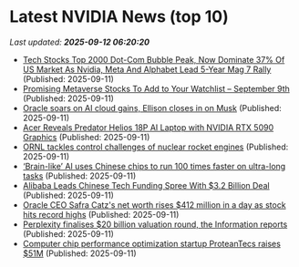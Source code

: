 # Latest NVIDIA News (top 10)
_Last updated: **2025-09-12 06:20:20**_

- [Tech Stocks Top 2000 Dot-Com Bubble Peak, Now Dominate 37% Of US Market As Nvidia, Meta And Alphabet Lead 5-Year Mag 7 Rally](https://biztoc.com/x/cdf31b603b4e91c5) (Published: 2025-09-11)
- [Promising Metaverse Stocks To Add to Your Watchlist – September 9th](https://www.etfdailynews.com/2025/09/11/promising-metaverse-stocks-to-add-to-your-watchlist-september-9th/) (Published: 2025-09-11)
- [Oracle soars on AI cloud gains, Ellison closes in on Musk](https://www.rte.ie/news/business/2025/0911/1532890-oracle-shares-surge/) (Published: 2025-09-11)
- [Acer Reveals Predator Helios 18P AI Laptop with NVIDIA RTX 5090 Graphics](https://me.pcmag.com/en/laptops/32178/acer-reveals-predator-helios-18p-ai-laptop-with-nvidia-rtx-5090-graphics) (Published: 2025-09-11)
- [ORNL tackles control challenges of nuclear rocket engines](https://newatlas.com/space/control-nuclear-rocket-engine/) (Published: 2025-09-11)
- [‘Brain-like’ AI uses Chinese chips to run 100 times faster on ultra-long tasks](https://www.thestar.com.my/tech/tech-news/2025/09/11/brain-like-ai-uses-chinese-chips-to-run-100-times-faster-on-ultra-long-tasks) (Published: 2025-09-11)
- [Alibaba Leads Chinese Tech Funding Spree With $3.2 Billion Deal](https://financialpost.com/pmn/business-pmn/alibaba-leads-chinese-tech-funding-spree-with-3-2-billion-deal) (Published: 2025-09-11)
- [Oracle CEO Safra Catz's net worth rises $412 million in a day as stock hits record highs](https://www.livemint.com/companies/people/oracle-ceo-safra-catzs-net-worth-rises-412-million-in-a-day-as-stock-hits-record-highs-11757561344698.html) (Published: 2025-09-11)
- [Perplexity finalises $20 billion valuation round, the Information reports](https://www.thehindubusinessline.com/info-tech/perplexity-finalises-20-billion-valuation-round-the-information-reports/article70036339.ece) (Published: 2025-09-11)
- [Computer chip performance optimization startup ProteanTecs raises $51M](https://siliconangle.com/2025/09/10/computer-chip-performance-optimization-startup-proteantecs-raises-51m/) (Published: 2025-09-11)
